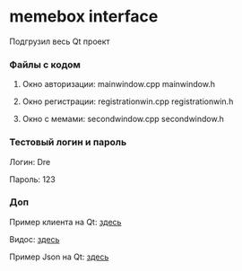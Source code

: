 # memebox interface
Подгрузил весь Qt проект

### Файлы с кодом
1. Окно авторизации:
mainwindow.cpp
mainwindow.h

2. Окно регистрации:
registrationwin.cpp
registrationwin.h

3. Окно с мемами:
secondwindow.cpp
secondwindow.h

### Тестовый логин и пароль
Логин: Dre

Пароль: 123

### Доп

Пример клиента на Qt: [здесь](https://github.com/forstudentgit/json_client_1)

Видос: [здесь](https://www.youtube.com/watch?v=M76LdqViDgU&t=2s)

Пример Json на Qt: [здесь](https://coderoad.ru/60107604/Как-отправить-запрос-POST-в-Qt-с-телом-JSON)
